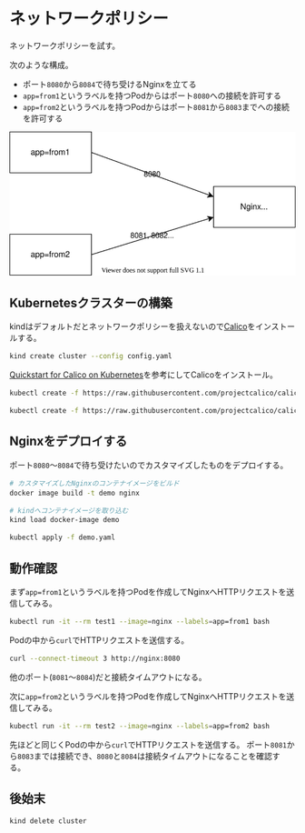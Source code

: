 # ネットワークポリシー

ネットワークポリシーを試す。

次のような構成。

- ポート`8080`から`8084`で待ち受けるNginxを立てる
- `app=from1`というラベルを持つPodからはポート`8080`への接続を許可する
- `app=from2`というラベルを持つPodからはポート`8081`から`8083`までへの接続を許可する

![](./diagram.drawio.svg)

## Kubernetesクラスターの構築

kindはデフォルトだとネットワークポリシーを扱えないので[Calico](https://projectcalico.docs.tigera.io/about/about-calico)をインストールする。

```bash
kind create cluster --config config.yaml
```

[Quickstart for Calico on Kubernetes](https://projectcalico.docs.tigera.io/getting-started/kubernetes/quickstart)を参考にしてCalicoをインストール。

```bash
kubectl create -f https://raw.githubusercontent.com/projectcalico/calico/v3.24.5/manifests/tigera-operator.yaml
```

```bash
kubectl create -f https://raw.githubusercontent.com/projectcalico/calico/v3.24.5/manifests/custom-resources.yaml
```

## Nginxをデプロイする

ポート`8080`〜`8084`で待ち受けたいのでカスタマイズしたものをデプロイする。

```bash
# カスタマイズしたNginxのコンテナイメージをビルド
docker image build -t demo nginx
```

```bash
# kindへコンテナイメージを取り込む
kind load docker-image demo
```

```bash
kubectl apply -f demo.yaml
```

## 動作確認

まず`app=from1`というラベルを持つPodを作成してNginxへHTTPリクエストを送信してみる。

```bash
kubectl run -it --rm test1 --image=nginx --labels=app=from1 bash
```

Podの中から`curl`でHTTPリクエストを送信する。

```bash
curl --connect-timeout 3 http://nginx:8080
```

他のポート(`8081`〜`8084`)だと接続タイムアウトになる。

次に`app=from2`というラベルを持つPodを作成してNginxへHTTPリクエストを送信してみる。

```bash
kubectl run -it --rm test2 --image=nginx --labels=app=from2 bash
```

先ほどと同じくPodの中から`curl`でHTTPリクエストを送信する。
ポート`8081`から`8083`までは接続でき、`8080`と`8084`は接続タイムアウトになることを確認する。

## 後始末

```bash
kind delete cluster
```

